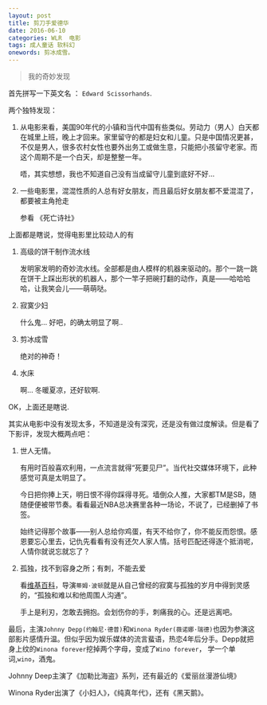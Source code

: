 ```yaml
---
layout: post
title: 剪刀手爱德华
date: 2016-06-10
categories: WLR  电影
tags: 成人童话 软科幻
onewords: 剪冰成雪。
---
```

> 我的奇妙发现

首先拼写一下英文名 ： `Edward Scissorhands`.

两个独特发现： 

1. 从电影来看，美国90年代的小镇和当代中国有些类似。劳动力（男人）白天都在城里上班，晚上才回来。家里留守的都是妇女和儿童。只是中国情况更甚，不仅是男人，很多农村女性也要外出务工或做生意，只能把小孩留守老家。而这个周期不是一个白天，却是整整一年。

    唔，其实想想，我也不知道自己没有当成留守儿童到底好不好...

2. 一些电影里，混混性质的人总有好女朋友，而且最后好女朋友都不爱混混了，都要被主角抢走

    参看 《死亡诗社》

上面都是瞎说，觉得电影里比较动人的有

1. 高级的饼干制作流水线

    发明家发明的奇妙流水线。全部都是由人模样的机器来驱动的。那个一跳一跳在饼干上踩出形状的机器人，那个一竿子把碗打翻的动作，真是——哈哈哈哈，让我笑会儿——萌萌哒。

2. 寂寞少妇

    什么鬼... 好吧，的确太明显了啊..

3. 剪冰成雪

    绝对的神奇！

4. 水床

    啊... 冬暖夏凉，还好软啊.

OK，上面还是瞎说.

其实从电影中没有发现太多，不知道是没有深究，还是没有做过度解读。但是看了下影评，发现大概两点吧：

1. 世人无情。

    有用时百般喜欢利用，一点流言就得“死要见尸”。当代社交媒体环境下，此种感觉可真是太明显了。

    今日把你捧上天，明日恨不得你踩得寻死。墙倒众人推，大家都TM是SB，随随便便被带节奏。看看最近NBA总决赛里各种一场论，不说了，已经删掉了书签。

    始终记得那个故事——别人总给你鸡蛋，有天不给你了，你不能反而怨恨。感恩要忘心里去，记仇先看看有没有还欠人家人情。括号匹配还得逐个抵消呢，人情你就说忘就忘了？

2. 孤独，找不到容身之所；有刺，不能去爱

    看[维基百科](https://zh.wikipedia.org/wiki/%E5%89%AA%E5%88%80%E6%89%8B%E7%88%B1%E5%BE%B7%E5%8D%8E)，导演`蒂姆·波顿`就是从自己曾经的寂寞与孤独的岁月中得到灵感的，“孤独和难以和他周围人沟通”。
    
    手上是利刃，怎敢去拥抱。会划伤你的手，刺痛我的心。还是远离吧。

最后，主演`Johnny Depp(约翰尼·德普)`和`Winona Ryder(薇诺娜·瑞德)`也因为参演这部影片感情升温。但似乎因为娱乐媒体的流言蜚语，热恋4年后分手。Depp就把身上纹的`Winona forever`挖掉两个字母，变成了`Wino forever`， 学一个单词,`wino`，酒鬼。

Johnny Deep主演了《加勒比海盗》系列，还有最近的《爱丽丝漫游仙境》

Winona Ryder出演了《小妇人》，《纯真年代》，还有《黑天鹅》。
